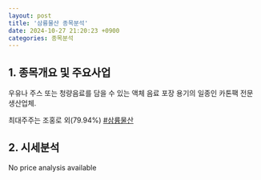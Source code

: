 ```yaml
---
layout: post
title: '삼륭물산 종목분석'
date: 2024-10-27 21:20:23 +0900
categories: 종목분석
---
```


## 1. 종목개요 및 주요사업

우유나 주스 또는 청량음료를 담을 수 있는 액체 음료 포장 용기의 일종인 카톤팩 전문 생산업체.

최대주주는 조홍로 외(79.94%)
[#삼륭물산](#)

## 2. 시세분석

No price analysis available
